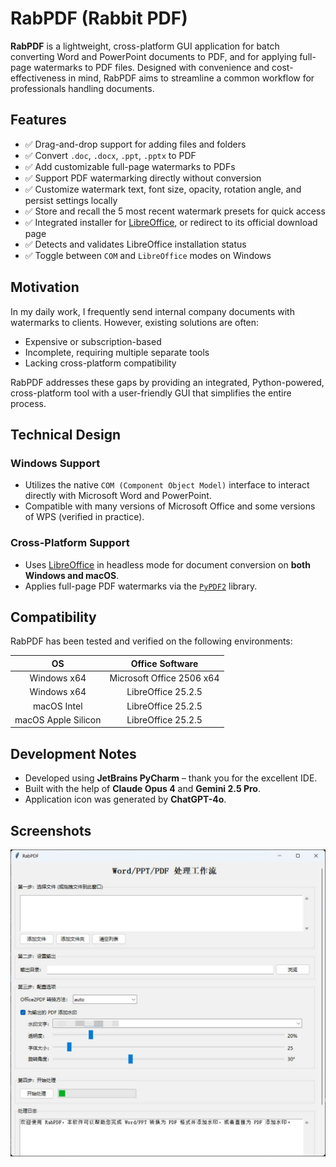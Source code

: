 # RabPDF (Rabbit PDF)

**RabPDF** is a lightweight, cross-platform GUI application for batch converting Word and PowerPoint documents to PDF, and for applying full-page watermarks to PDF files. Designed with convenience and cost-effectiveness in mind, RabPDF aims to streamline a common workflow for professionals handling documents.

## Features

- ✅ Drag-and-drop support for adding files and folders
- ✅ Convert `.doc`, `.docx`, `.ppt`, `.pptx` to PDF
- ✅ Add customizable full-page watermarks to PDFs
- ✅ Support PDF watermarking directly without conversion
- ✅ Customize watermark text, font size, opacity, rotation angle, and persist settings locally
- ✅ Store and recall the 5 most recent watermark presets for quick access
- ✅ Integrated installer for [LibreOffice](https://www.libreoffice.org/), or redirect to its official download page
- ✅ Detects and validates LibreOffice installation status
- ✅ Toggle between `COM` and `LibreOffice` modes on Windows

## Motivation

In my daily work, I frequently send internal company documents with watermarks to clients. However, existing solutions are often:

- Expensive or subscription-based
- Incomplete, requiring multiple separate tools
- Lacking cross-platform compatibility

RabPDF addresses these gaps by providing an integrated, Python-powered, cross-platform tool with a user-friendly GUI that simplifies the entire process.

## Technical Design

### Windows Support

- Utilizes the native `COM (Component Object Model)` interface to interact directly with Microsoft Word and PowerPoint.
- Compatible with many versions of Microsoft Office and some versions of WPS (verified in practice).

### Cross-Platform Support

- Uses [LibreOffice](https://www.libreoffice.org/) in headless mode for document conversion on **both Windows and macOS**.
- Applies full-page PDF watermarks via the [`PyPDF2`](https://github.com/py-pdf/PyPDF2) library.

## Compatibility

RabPDF has been tested and verified on the following environments:

|         OS          |      Office Software      |
| :-----------------: | :-----------------------: |
|     Windows x64     | Microsoft Office 2506 x64 |
|     Windows x64     |    LibreOffice 25.2.5     |
|     macOS Intel     |    LibreOffice 25.2.5     |
| macOS Apple Silicon |    LibreOffice 25.2.5     |

## Development Notes

- Developed using **JetBrains PyCharm** – thank you for the excellent IDE.
- Built with the help of **Claude Opus 4** and **Gemini 2.5 Pro**.
- Application icon was generated by **ChatGPT-4o**.


## Screenshots

![screenshot](./screenshot.jpg)
